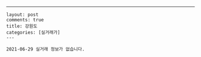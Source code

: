 ---
    layout: post
    comments: true
    title: 강원도
    categories: [실거래가]
    ---

    2021-06-29 실거래 정보가 없습니다.

    